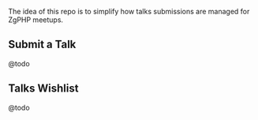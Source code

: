 The idea of this repo is to simplify how talks submissions are managed for ZgPHP meetups.

## Submit a Talk
@todo

## Talks Wishlist
@todo

